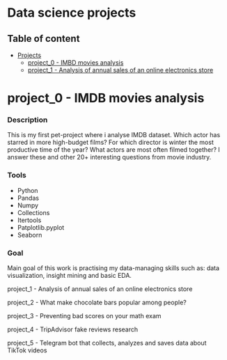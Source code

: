 # Data science projects

## Table of content
  * [Projects](#projects)
    * [project_0 - IMBD movies analysis](#proj0)
    * [project_1 - Analysis of annual sales of an online electronics store](#proj1)


# project_0 - IMDB movies analysis
### Description
This is my first pet-project where i analyse IMDB dataset. Which actor has starred in more high-budget films? For which director is winter the most productive time of the year? What actors are most often filmed together? I answer these and other 20+ interesting questions from movie industry.
### Tools
- Python
- Pandas
- Numpy
- Collections
- Itertools
- Patplotlib.pyplot
- Seaborn
### Goal
Main goal of this work is practising my data-managing skills such as: data visualization, insight mining and basic EDA.





project_1 - Analysis of annual sales of an online electronics store

project_2 - What make chocolate bars popular among people?

project_3 - Preventing bad scores on your math exam

project_4 - TripAdvisor fake reviews research

project_5 - Telegram bot that collects, analyzes and saves data about TikTok videos
